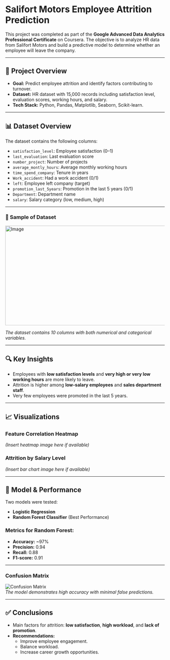 # Salifort Motors Employee Attrition Prediction

This project was completed as part of the **Google Advanced Data Analytics Professional Certificate** on Coursera. The objective is to analyze HR data from Salifort Motors and build a predictive model to determine whether an employee will leave the company.

---

## 📂 Project Overview
- **Goal:** Predict employee attrition and identify factors contributing to turnover.
- **Dataset:** HR dataset with 15,000 records including satisfaction level, evaluation scores, working hours, and salary.
- **Tech Stack:** Python, Pandas, Matplotlib, Seaborn, Scikit-learn.

---

## 📊 Dataset Overview
The dataset contains the following columns:

- `satisfaction_level`: Employee satisfaction (0–1)
- `last_evaluation`: Last evaluation score
- `number_project`: Number of projects
- `average_montly_hours`: Average monthly working hours
- `time_spend_company`: Tenure in years
- `Work_accident`: Had a work accident (0/1)
- `left`: Employee left company (target)
- `promotion_last_5years`: Promotion in the last 5 years (0/1)
- `Department`: Department name
- `salary`: Salary category (low, medium, high)

---

### 📑 Sample of Dataset
<img width="552" height="314" alt="Image" src="https://github.com/user-attachments/assets/6c178be8-0957-4704-846d-eb97f10dc5c0" />  

*The dataset contains 10 columns with both numerical and categorical variables.*

---

## 🔍 Key Insights
- Employees with **low satisfaction levels** and **very high or very low working hours** are more likely to leave.
- Attrition is higher among **low-salary employees** and **sales department staff**.
- Very few employees were promoted in the last 5 years.

---

## 📈 Visualizations

### Feature Correlation Heatmap  
*(Insert heatmap image here if available)*

### Attrition by Salary Level  
*(Insert bar chart image here if available)*

---

## 🧠 Model & Performance
Two models were tested:
- **Logistic Regression**
- **Random Forest Classifier** (Best Performance)

### Metrics for Random Forest:
- **Accuracy:** ~97%
- **Precision:** 0.94
- **Recall:** 0.88
- **F1-score:** 0.91

---

### Confusion Matrix
![Confusion Matrix](images/confusion_matrix.png)  
*The model demonstrates high accuracy with minimal false predictions.*

---

## ✅ Conclusions
- Main factors for attrition: **low satisfaction**, **high workload**, and **lack of promotion**.
- **Recommendations:**
  - Improve employee engagement.
  - Balance workload.
  - Increase career growth opportunities.
